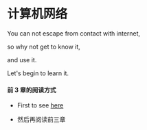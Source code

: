 # 计算机网络

You can not escape from contact with internet,

so why not get to know it,

and use it.

Let's begin to learn it.

#### 前 3 章的阅读方式

- First to see [here](https://liupj.top/hnust-network/#/docs/%E6%9C%9F%E4%B8%AD%E5%A4%8D%E7%9B%98%E6%80%BB%E7%BB%93)

- 然后再阅读前三章
